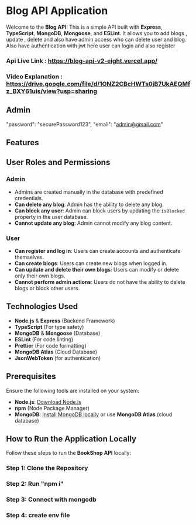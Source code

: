 # Blog API Application

Welcome to the **Blog API**! This is a simple API built with **Express**, **TypeScript**, **MongoDB**, **Mongoose**, and **ESLint**. It allows you to add blogs , update , delete and also have admin access who can delete user and blog.
Also have authentication with jwt here user can login and also register

### Api Live Link : https://blog-api-v2-eight.vercel.app/

### Video Explanation : https://drive.google.com/file/d/1ONZ2CBcHWTs0jB7UkAEQMfz_BXY61uis/view?usp=sharing

## Admin

"password": "securePassword123",
"email": "admin@gmail.com"

## Features

## User Roles and Permissions

### Admin

- Admins are created manually in the database with predefined credentials.
- **Can delete any blog**: Admin has the ability to delete any blog.
- **Can block any user**: Admin can block users by updating the `isBlocked` property in the user database.
- **Cannot update any blog**: Admin cannot modify any blog content.

### User

- **Can register and log in**: Users can create accounts and authenticate themselves.
- **Can create blogs**: Users can create new blogs when logged in.
- **Can update and delete their own blogs**: Users can modify or delete only their own blogs.
- **Cannot perform admin actions**: Users do not have the ability to delete blogs or block other users.

## Technologies Used

- **Node.js** & **Express** (Backend Framework)
- **TypeScript** (For type safety)
- **MongoDB** & **Mongoose** (Database)
- **ESLint** (For code linting)
- **Prettier** (For code formatting)
- **MongoDB Atlas** (Cloud Database)
- **JsonWebToken** (for authentication)

## Prerequisites

Ensure the following tools are installed on your system:

- **Node.js**: [Download Node.js](https://nodejs.org/)
- **npm** (Node Package Manager)
- **MongoDB**: [Install MongoDB locally](https://www.mongodb.com/try/download/community) or use **MongoDB Atlas** (cloud database)

## How to Run the Application Locally

Follow these steps to run the **BookShop API** locally:

### Step 1: Clone the Repository

### Step 2: Run "npm i"

### Step 3: Connect with mongodb

### Step 4: create env file
